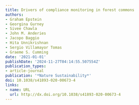 ```yaml
---
title: Drivers of compliance monitoring in forest commons
authors:
- Graham Epstein
- Georgina Gurney
- Sivee Chawla
- John M. Anderies
- Jacopo Baggio
- Hita Unnikrishnan
- Sergio Villamayor Tomas
- Graeme S. Cumming
date: '2021-01-01'
publishDate: '2024-11-27T04:14:55.507554Z'
publication_types:
- article-journal
publication: '*Nature Sustainability*'
doi: 10.1038/s41893-020-00673-4
links:
- name: URL
  url: http://dx.doi.org/10.1038/s41893-020-00673-4
---
```


